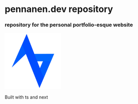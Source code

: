 # pennanen.dev repository

### repository for the personal portfolio-esque website

![](./public/images/apple-touch-icon.png)

Built with ts and next
